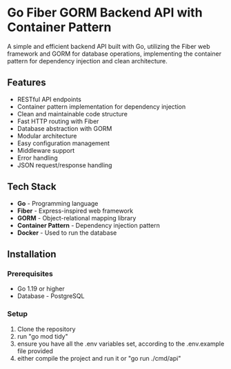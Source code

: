 # Go Fiber GORM Backend API with Container Pattern

A simple and efficient backend API built with Go, utilizing the Fiber web framework and GORM for database operations, implementing the container pattern for dependency injection and clean architecture.

## Features

- RESTful API endpoints
- Container pattern implementation for dependency injection
- Clean and maintainable code structure
- Fast HTTP routing with Fiber
- Database abstraction with GORM
- Modular architecture
- Easy configuration management
- Middleware support
- Error handling
- JSON request/response handling

## Tech Stack

- **Go** - Programming language
- **Fiber** - Express-inspired web framework
- **GORM** - Object-relational mapping library
- **Container Pattern** - Dependency injection pattern
- **Docker** - Used to run the database

## Installation

### Prerequisites

- Go 1.19 or higher
- Database - PostgreSQL

### Setup

1. Clone the repository
2. run "go mod tidy"
3. ensure you have all the .env variables set, according to the .env.example file provided
3. either compile the project and run it or "go run ./cmd/api"